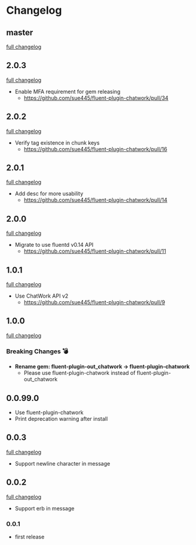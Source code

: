 # Changelog
## master
[full changelog](https://github.com/sue445/fluent-plugin-chatwork/compare/v2.0.3...master)

## 2.0.3
[full changelog](https://github.com/sue445/fluent-plugin-chatwork/compare/v2.0.2...v2.0.3)

* Enable MFA requirement for gem releasing
  * https://github.com/sue445/fluent-plugin-chatwork/pull/34

## 2.0.2
[full changelog](https://github.com/sue445/fluent-plugin-chatwork/compare/v2.0.1...v2.0.2)

* Verify tag existence in chunk keys
  * https://github.com/sue445/fluent-plugin-chatwork/pull/16

## 2.0.1
[full changelog](https://github.com/sue445/fluent-plugin-chatwork/compare/v2.0.0...v2.0.1)

* Add desc for more usability
  * https://github.com/sue445/fluent-plugin-chatwork/pull/14

## 2.0.0
[full changelog](https://github.com/sue445/fluent-plugin-chatwork/compare/v1.0.1...v2.0.0)

* Migrate to use fluentd v0.14 API
  * https://github.com/sue445/fluent-plugin-chatwork/pull/11

## 1.0.1
[full changelog](https://github.com/sue445/fluent-plugin-chatwork/compare/v1.0.0...v1.0.1)

* Use ChatWork API v2
  * https://github.com/sue445/fluent-plugin-chatwork/pull/9

## 1.0.0
[full changelog](https://github.com/sue445/fluent-plugin-chatwork/compare/v0.0.3...v1.0.0)

### Breaking Changes :bomb:
* **Rename gem: fluent-plugin-out_chatwork -> fluent-plugin-chatwork**
  * Please use fluent-plugin-chatwork instead of fluent-plugin-out_chatwork

## 0.0.99.0
* Use fluent-plugin-chatwork
* Print deprecation warning after install

## 0.0.3
[full changelog](https://github.com/sue445/fluent-plugin-chatwork/compare/v0.0.2...v0.0.3)

* Support newline character in message

## 0.0.2
[full changelog](https://github.com/sue445/fluent-plugin-chatwork/compare/v0.0.1...v0.0.2)

* Support erb in message

### 0.0.1
* first release
